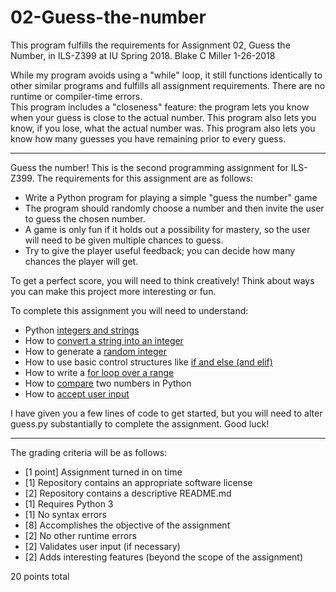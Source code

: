 # 02-Guess-the-number

This program fulfills the requirements for Assignment 02, Guess the Number, in ILS-Z399 at IU Spring 2018.
Blake C Miller
1-26-2018

While my program avoids using a "while" loop, it still functions identically to other similar programs and fulfills all assignment requirements.
There are no runtime or compiler-time errors.  
This program includes a "closeness" feature: the program lets you know when your guess is close to the actual number.
This program also lets you know, if you lose, what the actual number was.
This program also lets you know how many guesses you have remaining prior to every guess.

---

Guess the number! This is the second programming assignment for ILS-Z399. The requirements for this assignment are as follows:

* Write a Python program for playing a simple "guess the number" game
* The program should randomly choose a number and then invite the user to guess the chosen number. 
* A game is only fun if it holds out a possibility for mastery, so the user will need to be given multiple chances to guess.
* Try to give the player useful feedback; you can decide how many chances the player will get.

To get a perfect score, you will need to think creatively! Think about ways you can make this project more interesting or fun.

To complete this assignment you will need to understand:

* Python [integers and strings](https://docs.python.org/3.7/library/stdtypes.html)
* How to [convert a string into an integer](https://stackoverflow.com/questions/379906/parse-string-to-float-or-int)
* How to generate a [random integer](https://docs.python.org/3.6/library/random.html)
* How to use basic control structures like [if and else (and elif)](http://anh.cs.luc.edu/python/hands-on/3.1/handsonHtml/ifstatements.html)
* How to write a [for loop over a range](https://www.learnpython.org/en/Loops)
* How to [compare](https://www.tutorialspoint.com/python/comparison_operators_example.htm) two numbers in Python
* How to [accept user input](http://anh.cs.luc.edu/python/hands-on/3.1/handsonHtml/io.html)

I have given you a few lines of code to get started, but you will need to alter guess.py substantially to complete the assignment. Good luck!

---

The grading criteria will be as follows:

* [1 point] Assignment turned in on time
* [1] Repository contains an appropriate software license
* [2] Repository contains a descriptive README.md
* [1] Requires Python 3
* [1] No syntax errors
* [8] Accomplishes the objective of the assignment
* [2] No other runtime errors
* [2] Validates user input (if necessary)
* [2] Adds interesting features (beyond the scope of the assignment)

20 points total
